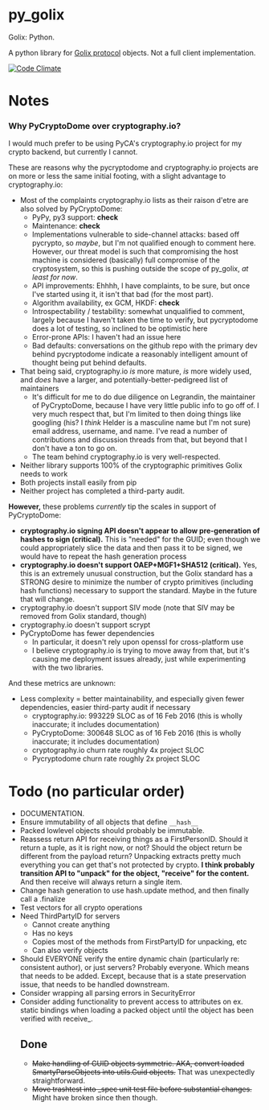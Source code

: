 py_golix
====

Golix: Python.

A python library for [Golix protocol](https://github.com/Muterra/doc-golix) objects. Not a full client implementation.

[![Code Climate](https://codeclimate.com/github/Muterra/py_golix/badges/gpa.svg)](https://codeclimate.com/github/Muterra/py_golix)

# Notes

### Why PyCryptoDome over cryptography.io?

I would much prefer to be using PyCA's cryptography.io project for my crypto backend, but currently I cannot.

These are reasons why the pycryptodome and cryptography.io projects are on more or less the same initial footing, with a slight advantage to cryptography.io:

+ Most of the complaints cryptography.io lists as their raison d'etre are also solved by PyCryptoDome:
    + PyPy, py3 support: **check**
    + Maintenance: **check**
    + Implementations vulnerable to side-channel attacks: based off pycrypto, so *maybe*, but I'm not qualified enough to comment here. However, our threat model is such that compromising the host machine is considered (basically) full compromise of the cryptosystem, so this is pushing outside the scope of py_golix, *at least for now*.
    + API improvements: Ehhhh, I have complaints, to be sure, but once I've started using it, it isn't that bad (for the most part).
    + Algorithm availability, ex GCM, HKDF: **check**
    + Introspectability / testability: somewhat unqualified to comment, largely because I haven't taken the time to verify, but pycryptodome does a lot of testing, so inclined to be optimistic here
    + Error-prone APIs: I haven't had an issue here
    + Bad defaults: conversations on the github repo with the primary dev behind pycryptodome indicate a reasonably intelligent amount of thought being put behind defaults.
+ That being said, cryptography.io *is* more mature, *is* more widely used, and *does* have a larger, and potentially-better-pedigreed list of maintainers
    + It's difficult for me to do due diligence on Legrandin, the maintainer of PyCryptoDome, because I have very little public info to go off of. I very much respect that, but I'm limited to then doing things like googling (his? I *think* Helder is a masculine name but I'm not sure) email address, username, and name. I've read a number of contributions and discussion threads from that, but beyond that I don't have a ton to go on.
    + The team behind cryptography.io is very well-respected.
+ Neither library supports 100% of the cryptographic primitives Golix needs to work
+ Both projects install easily from pip
+ Neither project has completed a third-party audit.

**However,** these problems *currently* tip the scales in support of PyCryptoDome:

+ **cryptography.io signing API doesn't appear to allow pre-generation of hashes to sign (critical).** This is "needed" for the GUID; even though we could appropriately slice the data and then pass it to be signed, we would have to repeat the hash generation process 
+ **cryptography.io doesn't support OAEP+MGF1+SHA512 (critical).** Yes, this is an extremely unusual construction, but the Golix standard has a STRONG desire to minimize the number of crypto primitives (including hash functions) necessary to support the standard. Maybe in the future that will change.
+ cryptography.io doesn't support SIV mode (note that SIV may be removed from Golix standard, though)
+ cryptography.io doesn't support scrypt
+ PyCryptoDome has fewer dependencies 
    + In particular, it doesn't rely upon openssl for cross-platform use
    + I believe cryptography.io is trying to move away from that, but it's causing me deployment issues already, just while experimenting with the two libraries.

And these metrics are unknown:

+ Less complexity = better maintainability, and especially given fewer dependencies, easier third-party audit if necessary
    + cryptography.io: 993229 SLOC as of 16 Feb 2016 (this is wholly inaccurate; it includes documentation)
    + PyCryptoDome: 300648 SLOC as of 16 Feb 2016 (this is wholly inaccurate; it includes documentation)
    + cryptography.io churn rate roughly 4x project SLOC
    + Pycryptodome churn rate roughly 2x project SLOC

# Todo (no particular order)

+ DOCUMENTATION.
+ Ensure immutability of all objects that define ```__hash__```
+ Packed lowlevel objects should probably be immutable.
+ Reassess return API for receiving things as a FirstPersonID. Should it return a tuple, as it is right now, or not? Should the object return be different from the payload return? Unpacking extracts pretty much everything you can get that's not protected by crypto. **I think probably transition API to "unpack" for the object, "receive" for the content.** And then receive will always return a single item.
+ Change hash generation to use hash.update method, and then finally call a .finalize
+ Test vectors for all crypto operations
+ Need ThirdPartyID for servers
    + Cannot create anything
    + Has no keys
    + Copies most of the methods from FirstPartyID for unpacking, etc
    + Can also verify objects
+ Should EVERYONE verify the entire dynamic chain (particularly re: consistent author), or just servers? Probably everyone. Which means that needs to be added. Except, because that is a state preservation issue, that needs to be handled downstream.
+ Consider wrapping all parsing errors in SecurityError
+ Consider adding functionality to prevent access to attributes on ex. static bindings when loading a packed object until the object has been verified with receive_<object>.

## Done

+ ~~Make handling of GUID objects symmetric. AKA, convert loaded SmartyParseObjects into utils.Guid objects.~~ That was unexpectedly straightforward.
+ ~~Move trashtest into _spec unit test file before substantial changes.~~ Might have broken since then though.